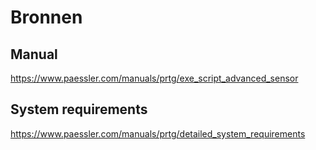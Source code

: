 # Bronnen
## Manual
https://www.paessler.com/manuals/prtg/exe_script_advanced_sensor
## System requirements
https://www.paessler.com/manuals/prtg/detailed_system_requirements
